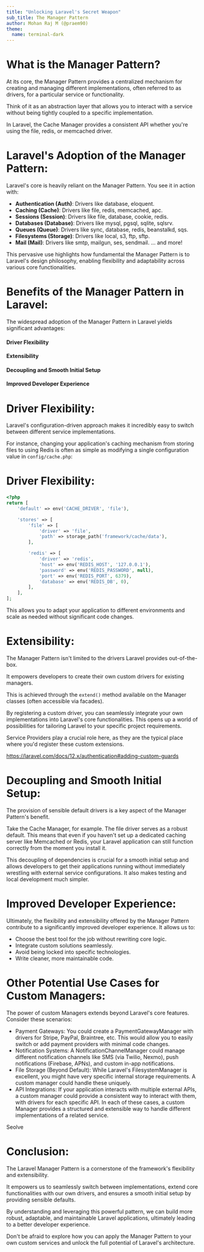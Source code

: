 ```yaml
---
title: "Unlocking Laravel's Secret Weapon"
sub_title: The Manager Pattern
author: Mohan Raj M (@praem90)
theme:
  name: terminal-dark
---
```


<!--
speaker_note: |
  Good morning/afternoon everyone.
  Today, we're going to delve into a fundamental design pattern that underpins much of Laravel's elegance and power:
  the Manager Pattern. You've likely interacted with it countless times through familiar facades like Auth,
  Cache, and Queue. This pattern isn't just about switching configurations; it's about unlocking the true potential
  of Laravel's architecture and significantly enhancing our development experience.

  By the end of this presentation, you'll not only understand what the Manager Pattern is but also how you can
  leverage its extensibility to build more flexible and maintainable applications.
-->


What is the Manager Pattern?
===


At its core, the Manager Pattern provides a centralized mechanism for creating and managing different
implementations, often referred to as drivers, for a particular service or functionality.

Think of it as an abstraction layer that allows you to interact with a service without being tightly coupled to a
specific implementation.


In Laravel, the Cache Manager provides a consistent API whether you're using the file, redis, or memcached driver.

<!-- end_slide -->

Laravel's Adoption of the Manager Pattern:
===

Laravel's core is heavily reliant on the Manager Pattern. You see it in action with:

- **Authentication (Auth)**: Drivers like database, eloquent.
- **Caching (Cache)**: Drivers like file, redis, memcached, apc.
- **Sessions (Session)**: Drivers like file, database, cookie, redis.
- **Databases (Database)**: Drivers like mysql, pgsql, sqlite, sqlsrv.
- **Queues (Queue)**: Drivers like sync, database, redis, beanstalkd, sqs.
- **Filesystems (Storage)**: Drivers like local, s3, ftp, sftp.
- **Mail (Mail)**: Drivers like smtp, mailgun, ses, sendmail.
... and more!

This pervasive use highlights how fundamental the Manager Pattern is to Laravel's design philosophy, enabling
flexibility and adaptability across various core functionalities.

<!-- end_slide -->

Benefits of the Manager Pattern in Laravel:
===

The widespread adoption of the Manager Pattern in Laravel yields significant advantages:

#### Driver Flexibility
#### Extensibility
#### Decoupling and Smooth Initial Setup
#### Improved Developer Experience

<!-- end_slide -->

Driver Flexibility:
===

Laravel's configuration-driven approach makes it incredibly easy to switch between different service implementations.


For instance, changing your application's caching mechanism from storing files to using Redis is often as simple as modifying a single configuration value in `config/cache.php`:

<!-- end_slide -->

Driver Flexibility:
===

```php {4|6-19|7-10|12-17}
<?php
return [
    'default' => env('CACHE_DRIVER', 'file'),

    'stores' => [
        'file' => [
            'driver' => 'file',
            'path' => storage_path('framework/cache/data'),
        ],

        'redis' => [
            'driver' => 'redis',
            'host' => env('REDIS_HOST', '127.0.0.1'),
            'password' => env('REDIS_PASSWORD', null),
            'port' => env('REDIS_PORT', 6379),
            'database' => env('REDIS_DB', 0),
        ],
    ],
];
```

This allows you to adapt your application to different environments and scale as needed without significant code
changes.

<!-- end_slide -->

Extensibility:
===

The Manager Pattern isn't limited to the drivers Laravel provides out-of-the-box.

It empowers developers to create their own custom drivers for existing managers.

This is achieved through the `extend()` method available on the Manager classes (often accessible via facades).

By registering a custom driver, you can seamlessly integrate your own implementations into Laravel's core
functionalities. This opens up a world of possibilities for tailoring Laravel to your specific project requirements.

Service Providers play a crucial role here, as they are the typical place where you'd register these custom extensions.
<!-- pause -->
https://laravel.com/docs/12.x/authentication#adding-custom-guards

<!-- end_slide -->

Decoupling and Smooth Initial Setup:
===

The provision of sensible default drivers is a key aspect of the Manager Pattern's benefit.

Take the Cache Manager, for example. The file driver serves as a robust default.
This means that even if you haven't set up a dedicated caching server like Memcached or Redis,
your Laravel application can still function correctly from the moment you install it.

This decoupling of dependencies is crucial for a smooth initial setup and allows developers to get their
applications running without immediately wrestling with external service configurations.
It also makes testing and local development much simpler.

<!-- end_slide -->

Improved Developer Experience:
===

Ultimately, the flexibility and extensibility offered by the Manager Pattern contribute to a significantly
improved developer experience. It allows us to:

- Choose the best tool for the job without rewriting core logic.
- Integrate custom solutions seamlessly.
- Avoid being locked into specific technologies.
- Write cleaner, more maintainable code.


<!-- end_slide -->

Other Potential Use Cases for Custom Managers:
===

The power of custom Managers extends beyond Laravel's core features. Consider these scenarios:

* Payment Gateways: You could create a PaymentGatewayManager with drivers for Stripe, PayPal, Braintree, etc. This would allow you to easily switch or add payment providers with minimal code changes.
* Notification Systems: A NotificationChannelManager could manage different notification channels like SMS (via Twilio, Nexmo), push notifications (Firebase, APNs), and custom in-app notifications.
* File Storage (Beyond Default): While Laravel's FilesystemManager is excellent, you might have very specific internal storage requirements. A custom manager could handle these uniquely.
* API Integrations: If your application interacts with multiple external APIs, a custom manager could provide a consistent way to interact with them, with drivers for each specific API.
In each of these cases, a custom Manager provides a structured and extensible way to handle different implementations of a related service.

<!-- pause -->
Seolve

<!-- end_slide -->
Conclusion:
===

The Laravel Manager Pattern is a cornerstone of the framework's flexibility and extensibility.

It empowers us to seamlessly switch between implementations, extend core functionalities with our own drivers, and ensures a smooth initial setup by providing sensible defaults.

By understanding and leveraging this powerful pattern, we can build more robust, adaptable, and maintainable Laravel applications, ultimately leading to a better developer experience.

Don't be afraid to explore how you can apply the Manager Pattern to your own custom services and unlock the full potential of Laravel's architecture.
